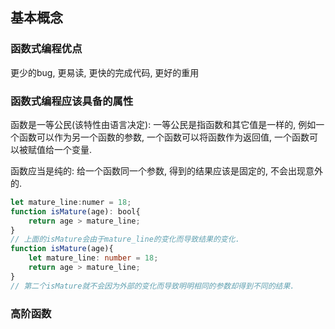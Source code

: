 ## 基本概念

### 函数式编程优点

更少的bug, 更易读, 更快的完成代码, 更好的重用

### 函数式编程应该具备的属性

函数是一等公民(该特性由语言决定): 一等公民是指函数和其它值是一样的, 例如一个函数可以作为另一个函数的参数, 一个函数可以将函数作为返回值, 一个函数可以被赋值给一个变量.

函数应当是纯的: 给一个函数同一个参数, 得到的结果应该是固定的, 不会出现意外的.

```typescript
let mature_line:numer = 18;
function isMature(age): bool{
    return age > mature_line;
}
// 上面的isMature会由于mature_line的变化而导致结果的变化.
function isMature(age){
    let mature_line: number = 18;
    return age > mature_line;
}
// 第二个isMature就不会因为外部的变化而导致明明相同的参数却得到不同的结果.
```

### 高阶函数



